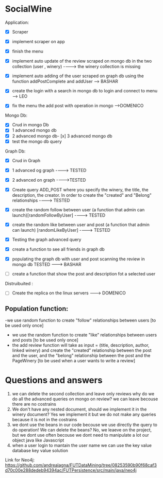 # SocialWine

Application:
- [x] Scraper
- [x] implement scraper on app
- [x] finish the menu
- [x] implement auto update of the review scraped on mongo db in the two collection (user , winery) ----> the winery collection is missing
- [x] implement auto adding of the user scraped on graph db using the function addPostComplete and addUser  --> BASHAR
- [x] create the login with a search in mongo db to login and connect to menu --> LEO
- [x] fix the menu the add post with operation in mongo -->DOMENICO


Mongo Db:

- [x] Crud in mongo Db
- [x] 1 advanced mongo db
- [x] 2 advanced mongo db- [x] 3 advanced mongo db
- [x] test the mongo db query 

Graph Db:
- [x] Crud in Graph
- [x] 1 advanced og graph ----> TESTED
- [x] 2 advanced on graph ---->TESTED
- [x] Create query ADD_POST where you specify the winery, the title, the description, the creator. In order to create the "created" and "Belong" relationships ----> TESTED
- [x] create the random follow between user (a function that admin can launch)[randomFollowByUser] ----> TESTED
- [x] create the random like between user and post (a function that admin can launch) [randomLikeByUser] ----> TESTED
- [x] Testing the graph advanced query
- [x] create a function to see all friends in graph db 
- [x] populating the graph db with user and post scanning the review in mongo db  TESTED ---> BASHAR 
- [ ] create a function that show the post and description fot a selected user





Distruibuited : 
- [ ] Create the replica on the linux servers ---> DOMENICO

  
  
## Population function:
-we use random function to create "follow" relationships between users [to be used only once]
- we use the random function to create "like" relationships between users and posts [to be used only once]
- the add review function will take as input = (title, description, author, linked winery) and create the "created" relationship between the post and the user, and the "belong" relationship between the post and the PageWinery [to be used when a user wants to write a review]
  
  

# Questions and answers
1. we can delete the second collection and leave only reviews why do we do all the advanced queries on mongo on review?
  we can leave becouse there are no costrains
2. We don't have any nested document, should we implement it in the winery document?
  Yes we implement it but we do not make any queries because it is not in the costrains
3. we dont use the beans in our code becouse we use directly the query to do operation! We can delete the beans?
  No, we leaeve on the project, but we dont use often becouse we dont need to manipulate a lot our object java like Javascript
4. when a user login to mantain the user name we can use the key value database 
  key value solution 
  

Link for Neo4j:
https://github.com/andrealagna/FUTDataMining/tree/08253590b90f68caf3d70c00e288dedeb94394ac/FUTPersistence/src/main/java/neo4j



